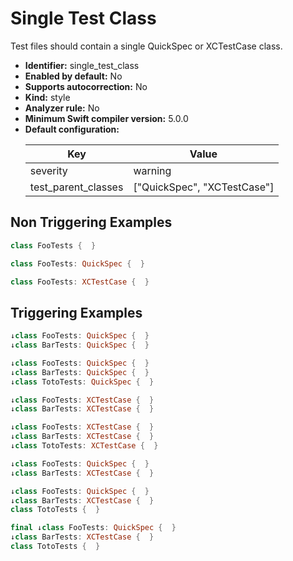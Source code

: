 # Single Test Class

Test files should contain a single QuickSpec or XCTestCase class.

* **Identifier:** single_test_class
* **Enabled by default:** No
* **Supports autocorrection:** No
* **Kind:** style
* **Analyzer rule:** No
* **Minimum Swift compiler version:** 5.0.0
* **Default configuration:**
  <table>
  <thead>
  <tr><th>Key</th><th>Value</th></tr>
  </thead>
  <tbody>
  <tr>
  <td>
  severity
  </td>
  <td>
  warning
  </td>
  </tr>
  <tr>
  <td>
  test_parent_classes
  </td>
  <td>
  [&quot;QuickSpec&quot;, &quot;XCTestCase&quot;]
  </td>
  </tr>
  </tbody>
  </table>

## Non Triggering Examples

```swift
class FooTests {  }

```

```swift
class FooTests: QuickSpec {  }

```

```swift
class FooTests: XCTestCase {  }

```

## Triggering Examples

```swift
↓class FooTests: QuickSpec {  }
↓class BarTests: QuickSpec {  }
```

```swift
↓class FooTests: QuickSpec {  }
↓class BarTests: QuickSpec {  }
↓class TotoTests: QuickSpec {  }
```

```swift
↓class FooTests: XCTestCase {  }
↓class BarTests: XCTestCase {  }
```

```swift
↓class FooTests: XCTestCase {  }
↓class BarTests: XCTestCase {  }
↓class TotoTests: XCTestCase {  }
```

```swift
↓class FooTests: QuickSpec {  }
↓class BarTests: XCTestCase {  }
```

```swift
↓class FooTests: QuickSpec {  }
↓class BarTests: XCTestCase {  }
class TotoTests {  }
```

```swift
final ↓class FooTests: QuickSpec {  }
↓class BarTests: XCTestCase {  }
class TotoTests {  }
```